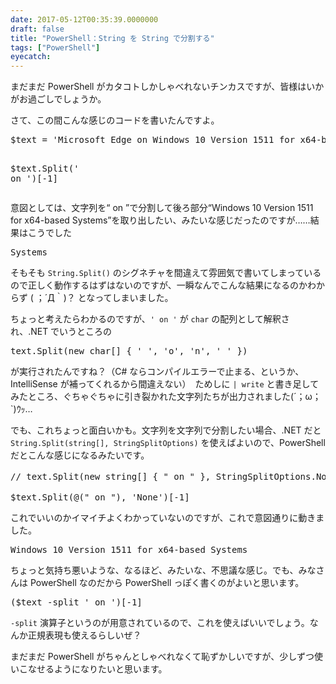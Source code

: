 ```yaml
---
date: 2017-05-12T00:35:39.0000000
draft: false
title: "PowerShell：String を String で分割する"
tags: ["PowerShell"]
eyecatch: 
---
```

<p>まだまだ PowerShell がカタコトしかしゃべれないチンカスですが、皆様はいかがお過ごしでしょうか。</p><p>さて、この間こんな感じのコードを書いたんですよ。</p>
<pre class="code lang-ps1" data-lang="ps1" data-unlink><span class="synIdentifier">$text</span> = <span class="synConstant">'Microsoft Edge on Windows 10 Version 1511 for x64-based Systems'</span>

<span class="synIdentifier">$text</span>.Split(<span class="synConstant">' on '</span>)[-<span class="synConstant">1</span>]
</pre><p>意図としては、文字列を“ on ”で分割して後ろ部分“Windows 10 Version 1511 for x64-based Systems”を取り出したい、みたいな感じだったのですが……結果はこうでした</p>
<pre class="code" data-lang="" data-unlink>Systems</pre><p>そもそも <code>String.Split()</code> のシグネチャを間違えて雰囲気で書いてしまっているので正しく動作するはずはないのですが、一瞬なんでこんな結果になるのかわからず ( ；´Д｀)？ となってしまいました。</p><p>ちょっと考えたらわかるのですが、<code>' on '</code> が <code>char</code> の配列として解釈され、.NET でいうところの</p>
<pre class="code lang-cs" data-lang="cs" data-unlink>text.Split(<span class="synStatement">new</span> <span class="synType">char</span>[] { <span class="synConstant">' '</span>, <span class="synConstant">'o'</span>, <span class="synConstant">'n'</span>, <span class="synConstant">' '</span> })
</pre><p>が実行されたんですね？（C# ならコンパイルエラーで止まる、というか、IntelliSense が補ってくれるから間違えない）　ためしに <code>| write</code> と書き足してみたところ、ぐちゃぐちゃに引き裂かれた文字列たちが出力されました(´；ω；`)ｳｯ…</p><p>でも、これちょっと面白いかも。文字列を文字列で分割したい場合、.NET だと <code>String.Split(string[], StringSplitOptions)</code> を使えばよいので、PowerShell だとこんな感じになるみたいです。</p>
<pre class="code lang-ps1" data-lang="ps1" data-unlink>// text.Split(new string[] { <span class="synConstant">&quot; on &quot;</span> }, StringSplitOptions.None) のつもり

<span class="synIdentifier">$text</span>.Split(@(<span class="synConstant">&quot; on &quot;</span>), <span class="synConstant">'None'</span>)[-<span class="synConstant">1</span>]
</pre><p>これでいいのかイマイチよくわかっていないのですが、これで意図通りに動きました。</p>
<pre class="code" data-lang="" data-unlink>Windows 10 Version 1511 for x64-based Systems</pre><p>ちょっと気持ち悪いような、なるほど、みたいな、不思議な感じ。でも、みなさんは PowerShell なのだから PowerShell っぽく書くのがよいと思います。</p>
<pre class="code lang-ps1" data-lang="ps1" data-unlink>(<span class="synIdentifier">$text</span> -<span class="synStatement">split</span> <span class="synConstant">' on '</span>)[-<span class="synConstant">1</span>]
</pre><p><code>-split</code> 演算子というのが用意されているので、これを使えばいいでしょう。なんか正規表現も使えるらしいぜ？</p><p>まだまだ PowerShell がちゃんとしゃべれなくて恥ずかしいですが、少しずつ使いこなせるようになりたいと思います。</p>
